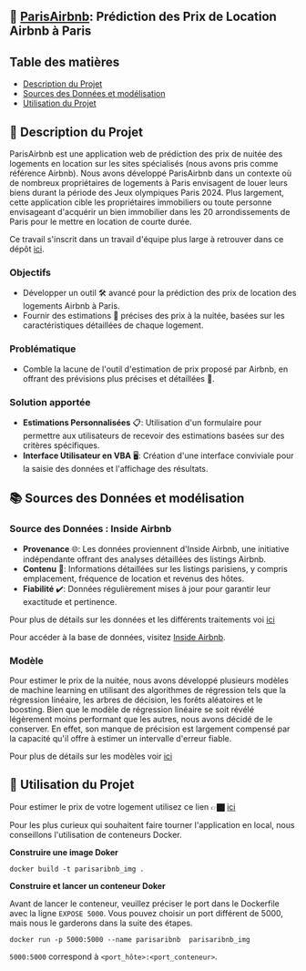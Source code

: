 ## 🏡 [ParisAirbnb](https://tryparisairbnb-f7bcf2a9b109.herokuapp.com/): Prédiction des Prix de Location Airbnb à Paris


## Table des matières

- [Description du Projet](#-description-du-projet)
- [Sources des Données et modélisation](#-sources-des-données-et-modélisation)
- [Utilisation du Projet](#-utilisation-du-projet)


## 🎯 Description du Projet

ParisAirbnb est une application web de prédiction des prix de nuitée des logements en location sur les sites spécialisés (nous avons pris comme référence Airbnb). Nous avons développé ParisAirbnb dans un contexte où de nombreux propriétaires de logements à Paris envisagent de louer leurs biens durant la période des Jeux olympiques Paris 2024. Plus largement, cette application cible les propriétaires immobiliers ou toute personne envisageant d'acquérir un bien immobilier dans les 20 arrondissements de Paris pour le mettre en location de courte durée.

Ce travail s'inscrit dans un travail d'équipe plus large à retrouver dans ce dépôt [ici](https://github.com/Val832/produit_digital).

### Objectifs
- Développer un outil 🛠️ avancé pour la prédiction des prix de location des logements Airbnb à Paris. 
- Fournir des estimations 💸 précises des prix à la nuitée, basées sur les caractéristiques détaillées de chaque logement.

### Problématique
- Comble la lacune de l'outil d'estimation de prix proposé par Airbnb, en offrant des prévisions plus précises et détaillées 🎯.

### Solution apportée
- **Estimations Personnalisées** 📋: Utilisation d'un formulaire pour permettre aux utilisateurs de recevoir des estimations basées sur des critères spécifiques.
- **Interface Utilisateur en VBA** 🖥️: Création d'une interface conviviale pour la saisie des données et l'affichage des résultats.


## 📚 Sources des Données et modélisation

### Source des Données : Inside Airbnb
- **Provenance** 🌐: Les données proviennent d'Inside Airbnb, une initiative indépendante offrant des analyses détaillées des listings Airbnb.
- **Contenu** 📄: Informations détaillées sur les listings parisiens, y compris emplacement, fréquence de location et revenus des hôtes.
- **Fiabilité** ✔️: Données régulièrement mises à jour pour garantir leur exactitude et pertinence.

Pour plus de détails sur les données et les différents traitements voi [ici](https://github.com/Val832/produit_digital/tree/main/src/df_manipulation/2023)

Pour accéder à la base de données, visitez [Inside Airbnb](http://insideairbnb.com/get-the-data.html).

### Modèle
Pour estimer le prix de la nuitée, nous avons développé plusieurs modèles de machine learning en utilisant des algorithmes de régression tels que la régression linéaire, les arbres de décision, les forêts aléatoires et le boosting. Bien que le modèle de régression linéaire se soit révélé légèrement moins performant que les autres, nous avons décidé de le conserver. En effet, son manque de précision est largement compensé par la capacité qu'il offre à estimer un intervalle d'erreur fiable.

Pour plus de détails sur les modèles voir [ici](https://github.com/Val832/produit_digital/tree/main/src/data_science/models)



## 🚀 Utilisation du Projet

Pour estimer le prix de votre logement utilisez ce lien 👉🏿 [ici](https://tryparisairbnb-f7bcf2a9b109.herokuapp.com/)

Pour les plus curieux qui souhaitent faire tourner l'application en local, nous conseillons l'utilisation de conteneurs Docker.

**Construire une image Doker**

```bach
docker build -t parisaribnb_img . 
``` 

**Construire et lancer un conteneur Doker**

Avant de lancer le conteneur, veuillez préciser le port dans le Dockerfile avec la ligne `EXPOSE 5000`.
Vous pouvez choisir un port différent de 5000, mais nous le garderons dans la suite des étapes.

```bach
docker run -p 5000:5000 --name parisaribnb  parisaribnb_img
``` 


`5000:5000` correspond à `<port_hôte>:<port_conteneur>`.
